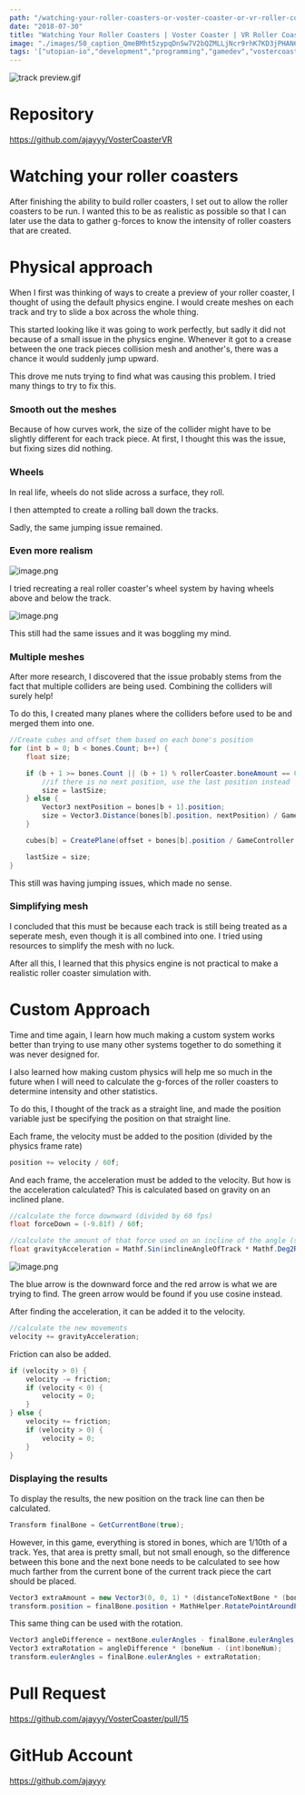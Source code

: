 ```yaml
---
path: "/watching-your-roller-coasters-or-voster-coaster-or-vr-roller-coaster-builder-tycoon-game"
date: "2018-07-30"
title: "Watching Your Roller Coasters | Voster Coaster | VR Roller Coaster Builder Tycoon Game"
image: "./images/50_caption_QmeBMht5zypqDnSw7V2bQZMLLjNcr9rhK7KD3jPHAN6Hct"
tags: '["utopian-io","development","programming","gamedev","vostercoaster"]'
---
```


![track preview.gif](./images/QmeBMht5zypqDnSw7V2bQZMLLjNcr9rhK7KD3jPHAN6Hct)

# Repository
https://github.com/ajayyy/VosterCoasterVR

# Watching your roller coasters

After finishing the ability to build roller coasters, I set out to allow the roller coasters to be run. I wanted this to be as realistic as possible so that I can later use the data to gather g-forces to know the intensity of roller coasters that are created.

# Physical approach

When I first was thinking of ways to create a preview of your roller coaster, I thought of using the default physics engine. I would create meshes on each track and try to slide a box across the whole thing.

This started looking like it was going to work perfectly, but sadly it did not because of a small issue in the physics engine. Whenever it got to a crease between the one track pieces collision mesh and another's, there was a chance it would suddenly jump upward.

This drove me nuts trying to find what was causing this problem. I tried many things to try to fix this.

### Smooth out the meshes

Because of how curves work, the size of the collider might have to be slightly different for each track piece. At first, I thought this was the issue, but fixing sizes did nothing.

### Wheels

In real life, wheels do not slide across a surface, they roll.

I then attempted to create a rolling ball down the tracks.

Sadly, the same jumping issue remained.

### Even more realism

![image.png](./images/QmS1uK893oUJvqeTfm8pBTHo4U5JVzzBsGb7DeSp32uiAf)

I tried recreating a real roller coaster's wheel system by having wheels above and below the track.

![image.png](./images/QmcmD8ZRqs6MXhi4KFjYaPo885F3WWDFs3RNoy6XtJNP9x)

This still had the same issues and it was boggling my mind.

### Multiple meshes

After more research, I discovered that the issue probably stems from the fact that multiple colliders are being used. Combining the colliders will surely help!

To do this, I created many planes where the colliders before used to be and merged them into one.

```c#
//Create cubes and offset them based on each bone's position
for (int b = 0; b < bones.Count; b++) {
    float size;

    if (b + 1 >= bones.Count || (b + 1) % rollerCoaster.boneAmount == 0) {
        //if there is no next position, use the last position instead
        size = lastSize;
    } else {
        Vector3 nextPosition = bones[b + 1].position;
        size = Vector3.Distance(bones[b].position, nextPosition) / GameController.instance.scale;
    }

    cubes[b] = CreatePlane(offset + bones[b].position / GameController.instance.scale, new Vector3(1, 1, size), bones[b].rotation);

    lastSize = size;
}
```

This still was having jumping issues, which made no sense.

### Simplifying mesh

I concluded that this must be because each track is still being treated as a seperate mesh, even though it is all combined into one. I tried using resources to simplify the mesh with no luck.

After all this, I learned that this physics engine is not practical to make a realistic roller coaster simulation with.

# Custom Approach

Time and time again, I learn how much making a custom system works better than trying to use many other systems together to do something it was never designed for.

I also learned how making custom physics will help me so much in the future when I will need to calculate the g-forces of the roller coasters to determine intensity and other statistics.

To do this, I thought of the track as a straight line, and made the position variable just be specifying the position on that straight line.

Each frame, the velocity must be added to the position (divided by the physics frame rate)

```c#
position += velocity / 60f;
```

And each frame, the acceleration must be added to the velocity. But how is the acceleration calculated? This is calculated based on gravity on an inclined plane.

```c#
//calculate the force downward (divided by 60 fps)
float forceDown = (-9.81f) / 60f;

//calculate the amount of that force used on an incline of the angle (same as acceleration)
float gravityAcceleration = Mathf.Sin(inclineAngleOfTrack * Mathf.Deg2Rad) * forceDown;
```

![image.png](./images/QmccqpLXSurc931HpFTdm5BwKRbHPQPxWyy3H5BRzzqf1J)

The blue arrow is the downward force and the red arrow is what we are trying to find. The green arrow would be found if you use cosine instead.

After finding the acceleration, it can be added it to the velocity.

```c#
//calculate the new movements
velocity += gravityAcceleration;
```

Friction can also be added.
```c#
if (velocity > 0) {
    velocity -= friction;
    if (velocity < 0) {
        velocity = 0;
    }
} else {
    velocity += friction;
    if (velocity > 0) {
        velocity = 0;
    }
}
```

### Displaying the results

To display the results, the new position on the track line can then be calculated.

```c#
Transform finalBone = GetCurrentBone(true);
```

However, in this game, everything is stored in bones, which are 1/10th of a track. Yes, that area is pretty small, but not small enough, so the difference between this bone and the next bone needs to be calculated to see how much farther from the current bone of the current track piece the cart should be placed.

```c#
Vector3 extraAmount = new Vector3(0, 0, 1) * (distanceToNextBone * (boneNum - (int)boneNum));
transform.position = finalBone.position + MathHelper.RotatePointAroundPivot(offsetAmount, Vector3.zero, finalBone.rotation) - MathHelper.RotatePointAroundPivot(extraAmount, Vector3.zero, finalBone.rotation);
```

This same thing can be used with the rotation.

```c#
Vector3 angleDifference = nextBone.eulerAngles - finalBone.eulerAngles;
Vector3 extraRotation = angleDifference * (boneNum - (int)boneNum);
transform.eulerAngles = finalBone.eulerAngles + extraRotation;
```

# Pull Request

https://github.com/ajayyy/VosterCoaster/pull/15

# GitHub Account
https://github.com/ajayyy